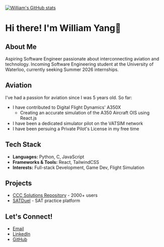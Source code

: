 [![William's GitHub stats](https://github-readme-stats.vercel.app/api?username=tankman61&show_icons=true&theme=github_dark_dimmed)](https://github.com/tankman61/github-readme-stats)

# Hi there! I'm William Yang👋

## About Me
Aspiring Software Engineer passionate about interconnecting aviation and technology. Incoming Software Engineering student at the University of Waterloo, currently seeking Summer 2026 internships.

## Aviation
I've had a passion for aviation since I was 5 years old. So far:
- I have contributed to Digital Flight Dynamics' A350X 
  - Creating an accurate simulation of the A350 Aircraft OIS using React.js
- I have been a dedicated simulator pilot on the VATSIM network
- I have been persuing a Private Pilot's License in my free time 

## Tech Stack
- **Languages:** Python, C, JavaScript
- **Frameworks & Tools:** React, TailwindCSS
- **Interests:** Full-stack Development, Game Dev, Flight Simulation

## Projects
- [CCC Solutions Repository](https://cccsolutions.ca/) - 2000+ users
- [SATDuel](https://satduel.com) - SAT practice platform

##  Let's Connect!
-  [Email](mailto:willi64645@gmail.com)
-  [LinkedIn](https://www.linkedin.com/in/william-yang-28901b306/)
-  [GitHub](https://github.com/tankman61)

<!--
**Tankman61/Tankman61** is a ✨ _special_ ✨ repository because its `README.md` (this file) appears on your GitHub profile.

Here are some ideas to get you started:

- 🔭 I’m currently working on ...
- 🌱 I’m currently learning ...
- 👯 I’m looking to collaborate on ...
- 🤔 I’m looking for help with ...
- 💬 Ask me about ...
- 📫 How to reach me: ...
- 😄 Pronouns: ...
- ⚡ Fun fact: ...
-->
